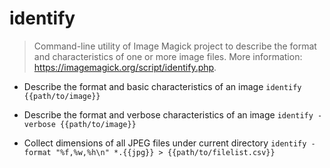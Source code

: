 # identify
> Command-line utility of Image Magick project to describe the format and characteristics of one or more image files.
> More information: <https://imagemagick.org/script/identify.php>.

- Describe the format and basic characteristics of an image
`identify {{path/to/image}}`

- Describe the format and verbose characteristics of an image
`identify -verbose {{path/to/image}}`

- Collect dimensions of all JPEG files under current directory
`identify -format "%f,%w,%h\n" *.{{jpg}} > {{path/to/filelist.csv}}`
